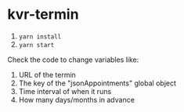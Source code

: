 # kvr-termin

1. `yarn install`
2. `yarn start`

Check the code to change variables like:

1. URL of the termin
2. The key of the "jsonAppointments" global object
3. Time interval of when it runs
4. How many days/months in advance
